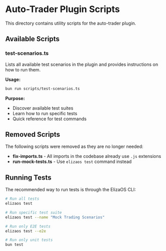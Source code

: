 # Auto-Trader Plugin Scripts

This directory contains utility scripts for the auto-trader plugin.

## Available Scripts

### test-scenarios.ts
Lists all available test scenarios in the plugin and provides instructions on how to run them.

**Usage:**
```bash
bun run scripts/test-scenarios.ts
```

**Purpose:**
- Discover available test suites
- Learn how to run specific tests
- Quick reference for test commands

## Removed Scripts

The following scripts were removed as they are no longer needed:

- **fix-imports.ts** - All imports in the codebase already use `.js` extensions
- **run-mock-tests.ts** - Use `elizaos test` command instead

## Running Tests

The recommended way to run tests is through the ElizaOS CLI:

```bash
# Run all tests
elizaos test

# Run specific test suite
elizaos test --name "Mock Trading Scenarios"

# Run only E2E tests
elizaos test --e2e

# Run only unit tests
bun test
``` 
